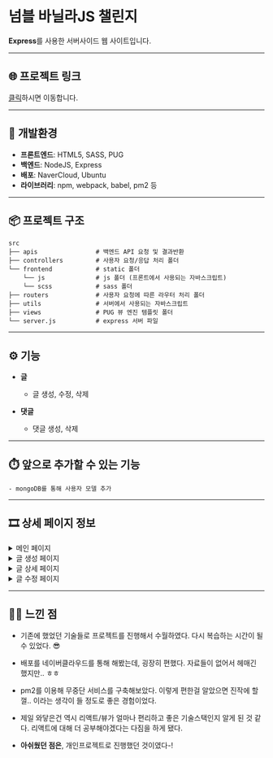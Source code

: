 # 넘블 바닐라JS 챌린지

**Express**를 사용한 서버사이드 웹 사이트입니다.
<br>

---

## 🌐 프로젝트 링크

[클릭](http://175.45.201.161/)하시면 이동합니다.

---

## 🚀 개발환경

- **프론트엔드**: HTML5, SASS, PUG
- **백엔드**: NodeJS, Express
- **배포**: NaverCloud, Ubuntu
- **라이브러리**: npm, webpack, babel, pm2 등

---

## 📦 프로젝트 구조

    src
    ├── apis                # 백엔드 API 요청 및 결과반환
    ├── controllers         # 사용자 요청/응답 처리 폴더
    └── frontend            # static 폴더
        └── js              # js 폴더 (프론트에서 사용되는 자바스크립트)
        └── scss            # sass 폴더
    ├── routers             # 사용자 요청에 따른 라우터 처리 폴더
    ├── utils               # 서버에서 사용되는 자바스크립트
    ├── views               # PUG 뷰 엔진 템플릿 폴더
    └── server.js           # express 서버 파일

---

## ⚙️ 기능

- **글**

  - 글 생성, 수정, 삭제

- **댓글**

  - 댓글 생성, 삭제

---

## ⏱️ 앞으로 추가할 수 있는 기능

    - mongoDB를 통해 사용자 모델 추가

---

## 🎞 상세 페이지 정보

<details>
<summary> 메인 페이지 </summary>

> ![](https://velog.velcdn.com/images/wannabeing/post/51c886eb-698f-4f09-b383-a5ba1f48e302/image.png)

</details>
<details>
<summary> 글 생성 페이지 </summary>

> ![](https://velog.velcdn.com/images/wannabeing/post/79ea48d6-58db-4f92-be38-b323f6774677/image.png)

</details>
<details>
<summary> 글 상세 페이지 </summary>

> ![](https://velog.velcdn.com/images/wannabeing/post/9c3e1a26-8b8a-4d4f-bb03-a78380338a23/image.png)

</details>
<details>
<summary> 글 수정 페이지 </summary>

> ![](https://velog.velcdn.com/images/wannabeing/post/611dfce4-0985-4554-84a9-f2698ff6db15/image.png)

</details>

---

## 👩‍💻 느낀 점

- 기존에 했었던 기술들로 프로젝트를 진행해서 수월하였다. 다시 복습하는 시간이 될 수 있었다. 😎
- 배포를 네이버클라우드를 통해 해봤는데, 굉장히 편했다. 자료들이 없어서 헤매긴 했지만.. ㅎㅎ
- pm2를 이용해 무중단 서비스를 구축해보았다. 이렇게 편한걸 알았으면 진작에 할껄.. 이라는 생각이 들 정도로 좋은 경험이었다.
- 제일 와닿은건 역시 리액트/뷰가 얼마나 편리하고 좋은 기술스택인지 알게 된 것 같다. 리액트에 대해 더 공부해야겠다는 다짐을 하게 됐다.

- **아쉬웠던 점은**, 개인프로젝트로 진행했던 것이였다-!
